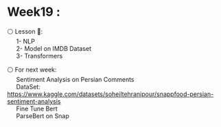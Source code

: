 # Week19 :

⚪️ Lesson 📖:<br>
&emsp;&ensp;1- NLP  
&emsp;&ensp;2- Model on IMDB Dataset <br>
&emsp;&ensp;3- Transformers <br>
 

⚪️ For next week:
        <br>&emsp;&ensp;Sentiment Analysis on Persian Comments
        <br>&emsp;&ensp;DataSet: https://www.kaggle.com/datasets/soheiltehranipour/snappfood-persian-sentiment-analysis
        <br>&emsp;&ensp;Fine Tune Bert
        <br>&emsp;&ensp;ParseBert on Snap
